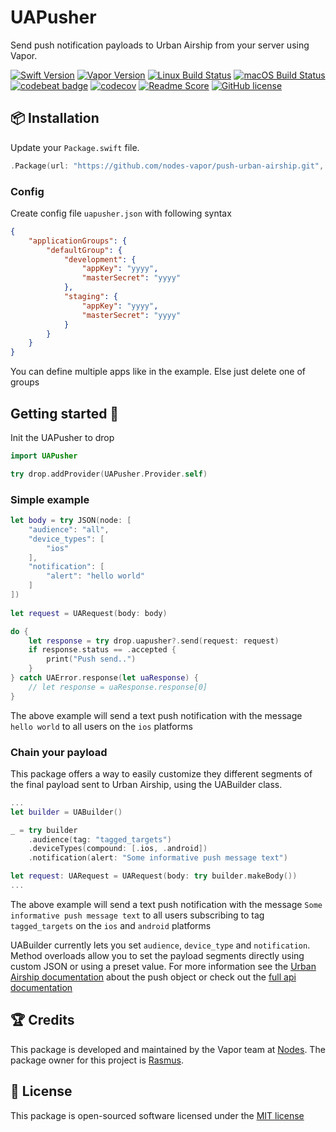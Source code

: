 # UAPusher
Send push notification payloads to Urban Airship from your server using Vapor.

[![Swift Version](https://img.shields.io/badge/Swift-3.1-brightgreen.svg)](http://swift.org)
[![Vapor Version](https://img.shields.io/badge/Vapor-2-F6CBCA.svg)](http://vapor.codes)
[![Linux Build Status](https://img.shields.io/circleci/project/github/nodes-vapor/push-urban-airship.svg?label=Linux)](https://circleci.com/gh/nodes-vapor/push-urban-airship)
[![macOS Build Status](https://img.shields.io/travis/nodes-vapor/push-urban-airship.svg?label=macOS)](https://travis-ci.org/nodes-vapor/push-urban-airship)
[![codebeat badge](https://codebeat.co/badges/52c2f960-625c-4a63-ae63-52a24d747da1)](https://codebeat.co/projects/github-com-nodes-vapor-push-urban-airship)
[![codecov](https://codecov.io/gh/nodes-vapor/push-urban-airship/branch/master/graph/badge.svg)](https://codecov.io/gh/nodes-vapor/push-urban-airship)
[![Readme Score](http://readme-score-api.herokuapp.com/score.svg?url=https://github.com/nodes-vapor/push-urban-airship)](http://clayallsopp.github.io/readme-score?url=https://github.com/nodes-vapor/push-urban-airship)
[![GitHub license](https://img.shields.io/badge/license-MIT-blue.svg)](https://raw.githubusercontent.com/nodes-vapor/push-urban-airship/master/LICENSE)

## 📦 Installation
Update your `Package.swift` file.
```swift
.Package(url: "https://github.com/nodes-vapor/push-urban-airship.git", majorVersion: 1)
```

### Config
Create config file `uapusher.json` with following syntax

```json
{
    "applicationGroups": {
        "defaultGroup": {
            "development": {
                "appKey": "yyyy",
                "masterSecret": "yyyy"
            },
            "staging": {
                "appKey": "yyyy",
                "masterSecret": "yyyy"
            }
        }
    }
}
```

You can define multiple apps like in the example. Else just delete one of groups

## Getting started 🚀
Init the UAPusher to drop

```swift
import UAPusher

try drop.addProvider(UAPusher.Provider.self)
```

### Simple example
```swift
let body = try JSON(node: [
    "audience": "all",
    "device_types": [
        "ios"
    ],
    "notification": [
        "alert": "hello world"
    ]
])
        
let request = UARequest(body: body)

do {
    let response = try drop.uapusher?.send(request: request)
    if response.status == .accepted {
        print("Push send..")
    }
} catch UAError.response(let uaResponse) {
    // let response = uaResponse.response[0]
}
```

The above example will send a text push notification with the message `hello world` to all users on the `ios` platforms

### Chain your payload
This package offers a way to easily customize they different segments of the final payload sent to Urban Airship, using the UABuilder class.

```swift
...
let builder = UABuilder()

_ = try builder
    .audience(tag: "tagged_targets")
    .deviceTypes(compound: [.ios, .android])
    .notification(alert: "Some informative push message text")

let request: UARequest = UARequest(body: try builder.makeBody())
...
```

The above example will send a text push notification with the message `Some informative push message text` to all users subscribing to tag `tagged_targets` on the `ios` and `android` platforms

UABuilder currently lets you set `audience`, `device_type` and `notification`. Method overloads allow you to set the payload segments directly using custom JSON or using a preset value. For more information see the [Urban Airship documentation](https://docs.urbanairship.com/api/ua/#push-object) about the push object or check out the [full api documentation](http://docs.urbanairship.com/api/ua/)

## 🏆 Credits
This package is developed and maintained by the Vapor team at [Nodes](https://www.nodesagency.com).
The package owner for this project is [Rasmus](https://github.com/rasmusebbesen).

## 📄 License
This package is open-sourced software licensed under the [MIT license](http://opensource.org/licenses/MIT)